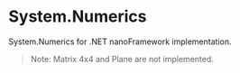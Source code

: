 # System.Numerics

System.Numerics for .NET nanoFramework implementation.

> Note: Matrix 4x4 and Plane are not implemented.
